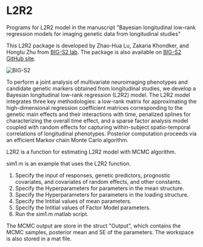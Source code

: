 # L2R2
Programs for L2R2 model in the manuscript "Bayesian longitudinal low-rank regression models for imaging genetic data from longitudinal studies"

This L2R2 package is developed by Zhao-Hua Lu, Zakaria Khondker, and Hongtu Zhu from [BIG-S2 lab](http://odin.mdacc.tmc.edu/bigs2/). The package is also available on [BIG-S2 GitHub site](https://github.com/BIG-S2).

![BIG-S2](http://github.com/zhaohualu/L2R2/raw/master/images-folder//BigS2.png "BIG-S2")

To perform a joint analysis of multivariate  neuroimaging phenotypes and candidate genetic markers obtained from longitudinal  studies, we develop a Bayesian longitudinal low-rank regression (L2R2) model. The L2R2 model integrates three key methodologies: a low-rank matrix for approximating the high-dimensional regression coefficient matrices corresponding to the genetic main effects and their interactions with time, penalized splines for characterizing the overall time effect, and a sparse factor analysis model coupled with random effects for capturing within-subject spatio-temporal correlations of longitudinal phenotypes. Posterior computation proceeds via an efficient Markov chain Monte Carlo algorithm.

L2R2 is a function for estimating L2R2 model with MCMC algorithm.

sim1.m is an example that uses the L2R2 function.

1. Specify the input of responses, genetic predictors, prognostic covariates, and covariates of random effects, and other constants.
2. Specify the Hyperparameters for parameters in the mean structure.
3. Specify the Hyperparameters for parameters in the loading structure.
4. Specify the Intitial values of mean parameters.
5. Specify the  Intitial values of Factor Model parameters.
6. Run the sim1.m matlab script. 

The MCMC output are store in the struct "Output", which contains the MCMC samples, posterior mean and SE of the parameters.
The workspace is also stored in a mat file.
